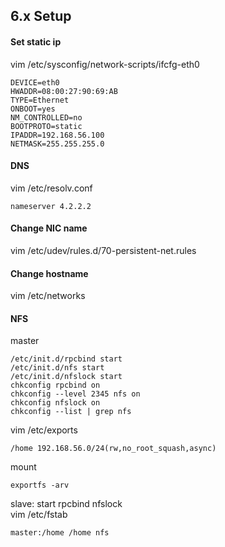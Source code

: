 ## 6.x Setup
#### Set static ip
vim /etc/sysconfig/network-scripts/ifcfg-eth0
```
DEVICE=eth0
HWADDR=08:00:27:90:69:AB
TYPE=Ethernet 
ONBOOT=yes
NM_CONTROLLED=no
BOOTPROTO=static
IPADDR=192.168.56.100
NETMASK=255.255.255.0
```
#### DNS
vim /etc/resolv.conf 
```
nameserver 4.2.2.2
```
#### Change NIC name
vim /etc/udev/rules.d/70-persistent-net.rules
#### Change hostname 
vim /etc/networks
#### NFS
master
```
/etc/init.d/rpcbind start
/etc/init.d/nfs start
/etc/init.d/nfslock start 
chkconfig rpcbind on
chkconfig --level 2345 nfs on
chkconfig nfslock on 
chkconfig --list | grep nfs
```
vim /etc/exports
```
/home 192.168.56.0/24(rw,no_root_squash,async)
```
mount
```
exportfs -arv
```
slave: start rpcbind nfslock<br>
vim /etc/fstab
```
master:/home /home nfs
``` 

